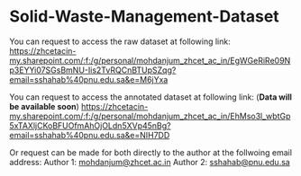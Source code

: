 # Solid-Waste-Management-Dataset
You can request to access the raw dataset at following link:
https://zhcetacin-my.sharepoint.com/:f:/g/personal/mohdanjum_zhcet_ac_in/EgWGeRiRe09Np3EYYi07SGsBmNU-Iis2TvRQCnBTUpSZqg?email=sshahab%40pnu.edu.sa&e=M6jYxa

You can request to access the annotated dataset at following link: (**Data will be available soon**)
https://zhcetacin-my.sharepoint.com/:f:/g/personal/mohdanjum_zhcet_ac_in/EhMso3l_wbtGp5xTAXljCKoBFUOfmAhOjOLdn5XVp45nBg?email=sshahab%40pnu.edu.sa&e=NIH7DD

Or request can be made for both directly to the author at the follwoing email address: 
Author 1: mohdanjum@zhcet.ac.in
Author 2: sshahab@pnu.edu.sa

